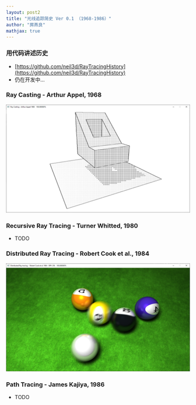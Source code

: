 ```yaml
---
layout: post2
title: "光线追踪简史 Ver 0.1 （1968-1986）"
author: "房燕良"
mathjax: true
---
```


### 用代码讲述历史

- [https://github.com/neil3d/RayTracingHistory](https://github.com/neil3d/RayTracingHistory)
- 仍在开发中...

### Ray Casting - Arthur Appel, 1968

![ray casting](/assets/img/RTH/Screen-Shot-2020-06-30b.png)

### Recursive Ray Tracing - Turner Whitted, 1980

- TODO

### Distributed Ray Tracing - Robert Cook et al., 1984

![DRT](/assets/img/RTH/ScreenShot-2020-07-05b.png)

### Path Tracing - James Kajiya, 1986

- TODO


